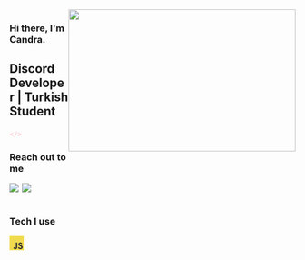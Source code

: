 <img src="https://media.giphy.com/media/3oz8xSFr4Uw7d3K0JW/source.gif" align="right" width="400" height="250">

### Hi there, I'm Candra.

## Discord Developer | Turkish Student

<font color="pink">`</>` </font>

### Reach out to me

[<img  width="22" src="https://unpkg.com/simple-icons@v4/icons/youtube.svg" align="left" />][youtube]
[<img  width="22" src="https://unpkg.com/simple-icons@4.25.0/icons/instagram.svg" align="left" />][instagram]

<br />
<br />

### Tech I use

<img align="left" src="https://raw.githubusercontent.com/github/explore/80688e429a7d4ef2fca1e82350fe8e3517d3494d/topics/javascript/javascript.png" width="25" height="25" />

<br />

[youtube]: https://www.youtube.com/channel/UCbf1UDtDj9ASj7FuqvhK0gA
[instagram]: https://www.instagram.com/candraa1337/

